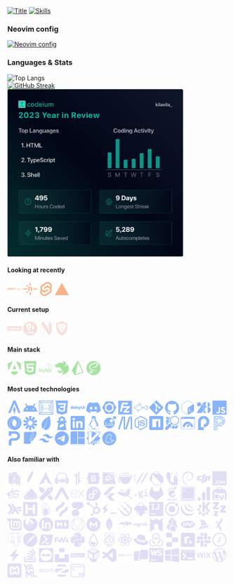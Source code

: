 [![Title](https://readme-typing-svg.demolab.com?font=Fira+Code&size=24&duration=2000&pause=1000&color=A6E3A1&repeat=false&random=false&width=500&lines=Fullstack+developer+/+Mentor)](https://git.io/typing-svg)
[![Skills](https://readme-typing-svg.demolab.com?font=Fira+Code&duration=2000&pause=1000&color=89B4FA&random=false&width=500&lines=Angular;Svelte;HTML;JavaScript;Bash;CSS;TypeScript;Lua;React;Flutter;Dart;React+Native;Expo;Git;NestJS;Prisma;ExpressJS;Redux;SSH;FTP;Linux;Terminal;Vim;Tmux;SCSS;TailwindCSS;Bootstrap)](https://git.io/typing-svg)


### Neovim config
[![Neovim config](https://github-readme-stats.vercel.app/api/pin/?username=kilavila&repo=nvim&show_owner=true&theme=dark)](https://github.com/kilavila/nvim)
<br>

### Languages & Stats
![Top Langs](https://github-readme-stats.vercel.app/api/top-langs/?username=kilavila&hide_progress=true&card_width=400&theme=dark)
<br>
[![GitHub Streak](https://streak-stats.demolab.com?user=kilavila&theme=dark&date_format=j%20M%5B%20Y%5D&card_width=400&hide_current_streak=true)](https://git.io/streak-stats)
<br>
<img src="./img/wrapped2023.png" width="400" />
<br>

#### Looking at recently
<p align="left">
<img src="./img/svg-icons/githubpages.svg" title="Githubpages" width="32" />
<img src="./img/svg-icons/netlify.svg" title="Netlify" width="32" />
<img src="./img/svg-icons/svelte.svg" title="Svelte" width="32" />
<img src="./img/svg-icons/vercel.svg" title="Vercel" width="32" />
</p>

#### Current setup
<p align="left">
<img src="./img/svg-icons/lenovo.svg" title="Lenovo" width="32" />
<img src="./img/svg-icons/popos.svg" title="Popos" width="32" />
<img src="./img/svg-icons/neovim.svg" title="Neovim" width="32" />
<img src="./img/svg-icons/brave.svg" title="Brave" width="32" />
</p>

#### Main stack
<p align="left">
<img src="./img/svg-icons/angular.svg" title="Angular" width="32" />
<img src="./img/svg-icons/html5.svg" title="Html5" width="32" />
<img src="./img/svg-icons/mysql.svg" title="Mysql" width="32" />
<img src="./img/svg-icons/nestjs.svg" title="Nestjs" width="32" />
<img src="./img/svg-icons/prisma.svg" title="Prisma" width="32" />
<img src="./img/svg-icons/sass.svg" title="Sass" width="32" />
</p>

#### Most used technologies
<p align="left">
<img src="./img/svg-icons/alacritty.svg" title="Alacritty" width="32" />
<img src="./img/svg-icons/android.svg" title="Android" width="32" />
<img src="./img/svg-icons/codeium.svg" title="Codeium" width="32" />
<img src="./img/svg-icons/css3.svg" title="Css3" width="32" />
<img src="./img/svg-icons/daisyui.svg" title="Daisyui" width="32" />
<img src="./img/svg-icons/discord.svg" title="Discord" width="32" />
<img src="./img/svg-icons/eslint.svg" title="Eslint" width="32" />
<img src="./img/svg-icons/filezilla.svg" title="Filezilla" width="32" />
<img src="./img/svg-icons/fishshell.svg" title="Fishshell" width="32" />
<img src="./img/svg-icons/git.svg" title="Git" width="32" />
<img src="./img/svg-icons/github.svg" title="Github" width="32" />
<img src="./img/svg-icons/gnubash.svg" title="Gnubash" width="32" />
<img src="./img/svg-icons/googlefonts.svg" title="Googlefonts" width="32" />
<img src="./img/svg-icons/javascript.svg" title="Javascript" width="32" />
<img src="./img/svg-icons/json.svg" title="Json" width="32" />
<img src="./img/svg-icons/jsonwebtokens.svg" title="Jsonwebtokens" width="32" />
<img src="./img/svg-icons/leaflet.svg" title="Leaflet" width="32" />
<img src="./img/svg-icons/lighthouse.svg" title="Lighthouse" width="32" />
<img src="./img/svg-icons/linkedin.svg" title="Linkedin" width="32" />
<img src="./img/svg-icons/linux.svg" title="Linux" width="32" />
<img src="./img/svg-icons/lua.svg" title="Lua" width="32" />
<img src="./img/svg-icons/mdnwebdocs.svg" title="Mdnwebdocs" width="32" />
<img src="./img/svg-icons/nodedotjs.svg" title="Nodedotjs" width="32" />
<img src="./img/svg-icons/npm.svg" title="Npm" width="32" />
<img src="./img/svg-icons/openstreetmap.svg" title="Openstreetmap" width="32" />
<img src="./img/svg-icons/pagespeedinsights.svg" title="Pagespeedinsights" width="32" />
<img src="./img/svg-icons/passport.svg" title="Passport" width="32" />
<img src="./img/svg-icons/prettier.svg" title="Prettier" width="32" />
<img src="./img/svg-icons/proton.svg" title="Proton" width="32" />
<img src="./img/svg-icons/sqlite.svg" title="Sqlite" width="32" />
<img src="./img/svg-icons/tailwindcss.svg" title="Tailwindcss" width="32" />
<img src="./img/svg-icons/telegram.svg" title="Telegram" width="32" />
<img src="./img/svg-icons/tmux.svg" title="Tmux" width="32" />
<img src="./img/svg-icons/vim.svg" title="Vim" width="32" />
<img src="./img/svg-icons/yarn.svg" title="Yarn" width="32" />
</p>

#### Also familiar with
<p align="left">
<img src="./img/svg-icons/androidstudio.svg" title="Androidstudio" width="32" />
<img src="./img/svg-icons/apache.svg" title="Apache" width="32" />
<img src="./img/svg-icons/archlinux.svg" title="Archlinux" width="32" />
<img src="./img/svg-icons/audacity.svg" title="Audacity" width="32" />
<img src="./img/svg-icons/axios.svg" title="Axios" width="32" />
<img src="./img/svg-icons/bootstrap.svg" title="Bootstrap" width="32" />
<img src="./img/svg-icons/chocolatey.svg" title="Chocolatey" width="32" />
<img src="./img/svg-icons/coffeescript.svg" title="Coffeescript" width="32" />
<img src="./img/svg-icons/curl.svg" title="Curl" width="32" />
<img src="./img/svg-icons/dart.svg" title="Dart" width="32" />
<img src="./img/svg-icons/dbeaver.svg" title="Dbeaver" width="32" />
<img src="./img/svg-icons/debian.svg" title="Debian" width="32" />
<img src="./img/svg-icons/dji.svg" title="Dji" width="32" />
<img src="./img/svg-icons/dotenv.svg" title="Dotenv" width="32" />
<img src="./img/svg-icons/ejs.svg" title="Ejs" width="32" />
<img src="./img/svg-icons/endeavouros.svg" title="Endeavouros" width="32" />
<img src="./img/svg-icons/excalidraw.svg" title="Excalidraw" width="32" />
<img src="./img/svg-icons/expo.svg" title="Expo" width="32" />
<img src="./img/svg-icons/express.svg" title="Express" width="32" />
<img src="./img/svg-icons/fedora.svg" title="Fedora" width="32" />
<img src="./img/svg-icons/flutter.svg" title="Flutter" width="32" />
<img src="./img/svg-icons/gimp.svg" title="Gimp" width="32" />
<img src="./img/svg-icons/gitignoredotio.svg" title="Gitignoredotio" width="32" />
<img src="./img/svg-icons/gitlab.svg" title="Gitlab" width="32" />
<img src="./img/svg-icons/gnome.svg" title="Gnome" width="32" />
<img src="./img/svg-icons/gnometerminal.svg" title="Gnometerminal" width="32" />
<img src="./img/svg-icons/googleanalytics.svg" title="Googleanalytics" width="32" />
<img src="./img/svg-icons/googlesearchconsole.svg" title="Googlesearchconsole" width="32" />
<img src="./img/svg-icons/haskell.svg" title="Haskell" width="32" />
<img src="./img/svg-icons/hetzner.svg" title="Hetzner" width="32" />
<img src="./img/svg-icons/homebrew.svg" title="Homebrew" width="32" />
<img src="./img/svg-icons/hotjar.svg" title="Hotjar" width="32" />
<img src="./img/svg-icons/httpie.svg" title="Httpie" width="32" />
<img src="./img/svg-icons/hubspot.svg" title="Hubspot" width="32" />
<img src="./img/svg-icons/hyper.svg" title="Hyper" width="32" />
<img src="./img/svg-icons/i3.svg" title="I3" width="32" />
<img src="./img/svg-icons/inkscape.svg" title="Inkscape" width="32" />
<img src="./img/svg-icons/intellijidea.svg" title="Intellijidea" width="32" />
<img src="./img/svg-icons/ionic.svg" title="Ionic" width="32" />
<img src="./img/svg-icons/jquery.svg" title="Jquery" width="32" />
<img src="./img/svg-icons/kde.svg" title="Kde" width="32" />
<img src="./img/svg-icons/lazyvim.svg" title="Lazyvim" width="32" />
<img src="./img/svg-icons/linuxmint.svg" title="Linuxmint" width="32" />
<img src="./img/svg-icons/linuxserver.svg" title="Linuxserver" width="32" />
<img src="./img/svg-icons/logmein.svg" title="Logmein" width="32" />
<img src="./img/svg-icons/markdown.svg" title="Markdown" width="32" />
<img src="./img/svg-icons/materialdesign.svg" title="Materialdesign" width="32" />
<img src="./img/svg-icons/mega.svg" title="Mega" width="32" />
<img src="./img/svg-icons/mongodb.svg" title="Mongodb" width="32" />
<img src="./img/svg-icons/mongoose.svg" title="Mongoose" width="32" />
<img src="./img/svg-icons/ngrok.svg" title="Ngrok" width="32" />
<img src="./img/svg-icons/nodemon.svg" title="Nodemon" width="32" />
<img src="./img/svg-icons/obsidian.svg" title="Obsidian" width="32" />
<img src="./img/svg-icons/php.svg" title="Php" width="32" />
<img src="./img/svg-icons/phpmyadmin.svg" title="Phpmyadmin" width="32" />
<img src="./img/svg-icons/pipx.svg" title="Pipx" width="32" />
<img src="./img/svg-icons/postgresql.svg" title="Postgresql" width="32" />
<img src="./img/svg-icons/postman.svg" title="Postman" width="32" />
<img src="./img/svg-icons/powershell.svg" title="Powershell" width="32" />
<img src="./img/svg-icons/pwa.svg" title="Pwa" width="32" />
<img src="./img/svg-icons/python.svg" title="Python" width="32" />
<img src="./img/svg-icons/rainmeter.svg" title="Rainmeter" width="32" />
<img src="./img/svg-icons/raspberrypi.svg" title="Raspberrypi" width="32" />
<img src="./img/svg-icons/react.svg" title="React" width="32" />
<img src="./img/svg-icons/redhat.svg" title="Redhat" width="32" />
<img src="./img/svg-icons/redux.svg" title="Redux" width="32" />
<img src="./img/svg-icons/replit.svg" title="Replit" width="32" />
<img src="./img/svg-icons/roadmapdotsh.svg" title="Roadmapdotsh" width="32" />
<img src="./img/svg-icons/slack.svg" title="Slack" width="32" />
<img src="./img/svg-icons/socketdotio.svg" title="Socketdotio" width="32" />
<img src="./img/svg-icons/stackblitz.svg" title="Stackblitz" width="32" />
<img src="./img/svg-icons/stackoverflow.svg" title="Stackoverflow" width="32" />
<img src="./img/svg-icons/teamviewer.svg" title="Teamviewer" width="32" />
<img src="./img/svg-icons/unsplash.svg" title="Unsplash" width="32" />
<img src="./img/svg-icons/valve.svg" title="Valve" width="32" />
<img src="./img/svg-icons/virtualbox.svg" title="Virtualbox" width="32" />
<img src="./img/svg-icons/visualstudiocode.svg" title="Visualstudiocode" width="32" />
<img src="./img/svg-icons/vmware.svg" title="Vmware" width="32" />
<img src="./img/svg-icons/warp.svg" title="Warp" width="32" />
<img src="./img/svg-icons/webstorm.svg" title="Webstorm" width="32" />
<img src="./img/svg-icons/windows10.svg" title="Windows10" width="32" />
<img src="./img/svg-icons/windowsterminal.svg" title="Windowsterminal" width="32" />
<img src="./img/svg-icons/wix.svg" title="Wix" width="32" />
<img src="./img/svg-icons/wordpress.svg" title="Wordpress" width="32" />
<img src="./img/svg-icons/xampp.svg" title="Xampp" width="32" />
<img src="./img/svg-icons/yaml.svg" title="Yaml" width="32" />
<img src="./img/svg-icons/zoom.svg" title="Zoom" width="32" />
<img src="./img/svg-icons/zorin.svg" title="Zorin" width="32" />
<img src="./img/svg-icons/zsh.svg" title="Zsh" width="32" />
</p>
